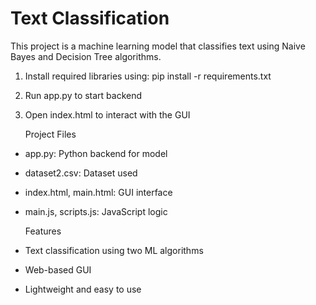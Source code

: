 # Text Classification

This project is a machine learning model that classifies text using Naive Bayes and Decision Tree algorithms.


1. Install required libraries using: pip install -r requirements.txt
2. Run app.py to start backend
3. Open index.html to interact with the GUI

      Project Files
- app.py: Python backend for model
- dataset2.csv: Dataset used
- index.html, main.html: GUI interface
- main.js, scripts.js: JavaScript logic

     Features
- Text classification using two ML algorithms
- Web-based GUI
- Lightweight and easy to use 

